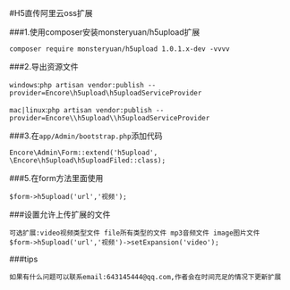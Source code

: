#H5直传阿里云oss扩展

###1.使用composer安装monsteryuan/h5upload扩展

````
composer require monsteryuan/h5upload 1.0.1.x-dev -vvvv
````

###2.导出资源文件

`windows`:`php artisan vendor:publish --provider=Encore\h5upload\h5uploadServiceProvider`

`mac|linux`:`php artisan vendor:publish --provider=Encore\\h5upload\\h5uploadServiceProvider`

###3.在`app/Admin/bootstrap.php`添加代码

```
Encore\Admin\Form::extend('h5upload', \Encore\h5upload\h5uploadFiled::class);
```

###5.在form方法里面使用

``
$form->h5upload('url','视频');
``

###设置允许上传扩展的文件

```
可选扩展:video视频类型文件 file所有类型的文件 mp3音频文件 image图片文件
$form->h5upload('url','视频')->setExpansion('video');
```

###tips
```
如果有什么问题可以联系email:643145444@qq.com,作者会在时间充足的情况下更新扩展
```